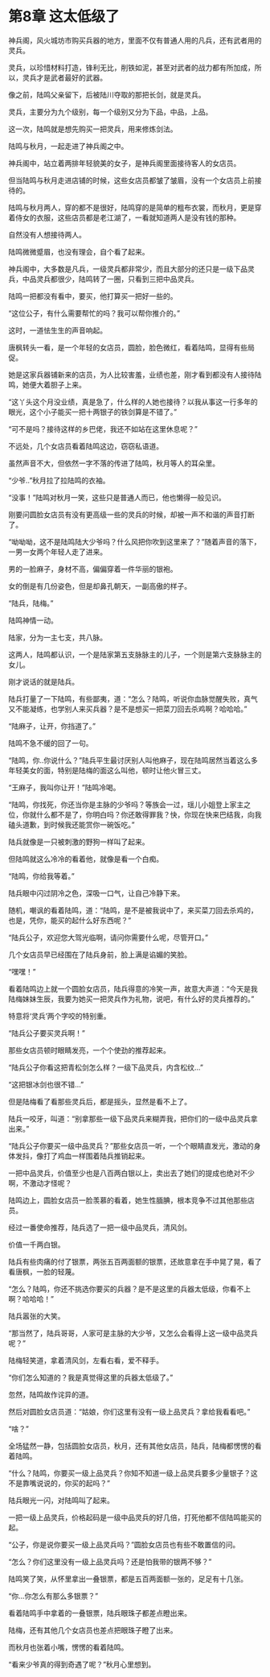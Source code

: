 # 第8章 这太低级了

神兵阁，风火城坊市购买兵器的地方，里面不仅有普通人用的凡兵，还有武者用的灵兵。

  灵兵，以珍惜材料打造，锋利无比，削铁如泥，甚至对武者的战力都有所加成，所以，灵兵才是武者最好的武器。

  像之前，陆鸣父亲留下，后被陆川夺取的那把长剑，就是灵兵。

  灵兵，主要分为九个级别，每一个级别又分为下品，中品，上品。

  这一次，陆鸣就是想先购买一把灵兵，用来修炼剑法。

  陆鸣与秋月，一起走进了神兵阁之中。

  神兵阁中，站立着两排年轻貌美的女子，是神兵阁里面接待客人的女店员。

  但当陆鸣与秋月走进店铺的时候，这些女店员都皱了皱眉，没有一个女店员上前接待的。

  陆鸣与秋月两人，穿的都不是很好，陆鸣穿的是简单的粗布衣裳，而秋月，更是穿着侍女的衣服，这些店员都是老江湖了，一看就知道两人是没有钱的那种。

  自然没有人想接待两人。

  陆鸣微微蹙眉，也没有理会，自个看了起来。

  神兵阁中，大多数是凡兵，一级灵兵都非常少，而且大部分的还只是一级下品灵兵，中品灵兵都很少，陆鸣转了一圈，只看到三把中品灵兵。

  陆鸣一把都没有看中，要买，他打算买一把好一些的。

  “这位公子，有什么需要帮忙的吗？我可以帮你推介的。”

  这时，一道怯生生的声音响起。

  唐枫转头一看，是一个年轻的女店员，圆脸，脸色微红，看着陆鸣，显得有些局促。

  她是这家兵器铺新来的店员，为人比较害羞，业绩也差，刚才看到都没有人接待陆鸣，她便大着胆子上来。

  “这丫头这个月没业绩，真是急了，什么样的人她也接待？以我从事这一行多年的眼光，这个小子能买一把十两银子的铁剑算是不错了。”

  “可不是吗？接待这样的乡巴佬，我还不如站在这里休息呢？”

  不远处，几个女店员看着陆鸣这边，窃窃私语道。

  虽然声音不大，但依然一字不落的传进了陆鸣，秋月等人的耳朵里。

  “少爷..”秋月拉了拉陆鸣的衣袖。

  “没事！”陆鸣对秋月一笑，这些只是普通人而已，他也懒得一般见识。

  刚要问圆脸女店员有没有更高级一些的灵兵的时候，却被一声不和谐的声音打断了。

  “呦呦呦，这不是陆鸣陆大少爷吗？什么风把你吹到这里来了？”随着声音的落下，一男一女两个年轻人走了进来。

  男的一脸麻子，身材不高，偏偏穿着一件华丽的银袍。

  女的倒是有几份姿色，但是却鼻孔朝天，一副高傲的样子。

  “陆兵，陆梅。”

  陆鸣神情一动。

  陆家，分为一主七支，共八脉。

  这两人，陆鸣都认识，一个是陆家第五支脉脉主的儿子，一个则是第六支脉脉主的女儿。

  刚才说话的就是陆兵。

  陆兵打量了一下陆鸣，有些鄙夷，道：“怎么？陆鸣，听说你血脉觉醒失败，真气又不能凝练，也学别人来买兵器？是不是想买一把菜刀回去杀鸡啊？哈哈哈。”

  “陆麻子，让开，你挡道了。”

  陆鸣不急不缓的回了一句。

  “陆鸣，你..你说什么？”陆兵平生最讨厌别人叫他麻子，现在陆鸣居然当着这么多年轻美女的面，特别是陆梅的面这么叫他，顿时让他火冒三丈。

  “王麻子，我叫你让开！”陆鸣冷喝。

  “陆鸣，你找死，你还当你是主脉的少爷吗？等族会一过，瑶儿小姐登上家主之位，你就什么都不是了，你明白吗？你还敢得罪我？快，你现在快来巴结我，向我磕头道歉，到时候我还能赏你一碗饭吃。”

  陆兵就像是一只被刺激的野狗一样叫了起来。

  但陆鸣就这么冷冷的看着他，就像是看一个白痴。

  “陆鸣，你给我等着。”

  陆兵眼中闪过阴冷之色，深吸一口气，让自己冷静下来。

  随机，嘲讽的看着陆鸣，道：“陆鸣，是不是被我说中了，来买菜刀回去杀鸡的，也是，凭你，能买的起什么好东西呢？”

  “陆兵公子，欢迎您大驾光临啊，请问你需要什么呢，尽管开口。”

  几个女店员早已经围在了陆兵身前，脸上满是谄媚的笑脸。

  “嘿嘿！”

  看着陆鸣边上就一个圆脸女店员，陆兵得意的冷笑一声，故意大声道：“今天是我陆梅妹妹生辰，我要为她买一把灵兵作为礼物，说吧，有什么好的灵兵推荐的。”

  特意将‘灵兵’两个字咬的特别重。

  “陆兵公子要买灵兵啊！”

  那些女店员顿时眼睛发亮，一个个使劲的推荐起来。

  “陆兵公子你看这把青松剑怎么样？一级下品灵兵，内含松纹...”

  “这把银冰剑也很不错...”

  但是陆梅看了看那些灵兵后，都是摇头，显然是看不上了。

  陆兵一咬牙，叫道：“别拿那些一级下品灵兵来糊弄我，把你们的一级中品灵兵拿出来。”

  “陆兵公子你要买一级中品灵兵？”那些女店员一听，一个个眼睛直发光，激动的身体发抖，像打了鸡血一样围着陆兵推销起来。

  一把中品灵兵，价值至少也是八百两白银以上，卖出去了她们的提成也绝对不少啊，不激动才怪呢？

  陆鸣边上，圆脸女店员一脸羡慕的看着，她生性腼腆，根本竞争不过其他那些店员。

  经过一番使命推荐，陆兵选了一把一级中品灵兵，清风剑。

  价值一千两白银。

  陆兵有些肉痛的付了银票，两张五百两面额的银票，还故意拿在手中晃了晃，看了看唐枫，一脸的轻蔑。

  “怎么？陆鸣，你还不挑选你要买的兵器？是不是这里的兵器太低级，你看不上啊？哈哈哈！”

  陆兵嚣张的大笑。

  “那当然了，陆兵哥哥，人家可是主脉的大少爷，又怎么会看得上这一级中品灵兵呢？”

  陆梅轻笑道，拿着清风剑，左看右看，爱不释手。

  “你们怎么知道的？我是真觉得这里的兵器太低级了。”

  忽然，陆鸣故作诧异的道。

  然后对圆脸女店员道：“姑娘，你们这里有没有一级上品灵兵？拿给我看看吧。”

  “啥？”

  全场猛然一静，包括圆脸女店员，秋月，还有其他女店员，陆兵，陆梅都愣愣的看着陆鸣。

  “什么？陆鸣，你要买一级上品灵兵？你知不知道一级上品灵兵要多少量银子？这不是靠嘴说说的，你买的起吗？”

  陆兵眼光一闪，对陆鸣叫了起来。

  一把一级上品灵兵，价格起码是一级中品灵兵的好几倍，打死他都不信陆鸣能买的起。

  “公子，你是说你要买一级上品灵兵吗？”圆脸女店员也有些不敢置信的问。

  “怎么？你们这里没有一级上品灵兵吗？还是怕我带的银两不够？”

  陆鸣笑了笑，从怀里拿出一叠银票，都是五百两面额一张的，足足有十几张。

  “你...你怎么有那么多银票？”

  看着陆鸣手中拿着的一叠银票，陆兵眼珠子都差点瞪出来。

  陆梅，还有其他几个女店员也差点把眼珠子瞪了出来。

  而秋月也张着小嘴，愣愣的看着陆鸣。

  “看来少爷真的得到奇遇了呢？”秋月心里想到。